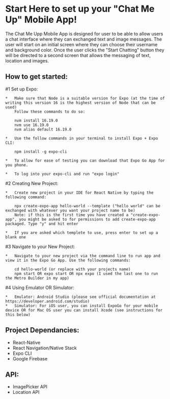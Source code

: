 # Start Here to set up your "Chat Me Up" Mobile App!

The Chat Me Upp Mobile App is designed for user to be able to allow users a chat interface where they can exchanged text and image messages. The user will start on an initial screen where they can choose their username and background color. Once the user clicks the "Start Chatting" button they will be directed to a second screen that allows the messaging of text, location and images. 


## How to get started:

#1 Set up Expo:

    *   Make sure that Node is a suitable version for Expo (at the time of writing this version 16 is the highest version of Node that can be used)
        Follow these commands to do so:

        nvm install 16.19.0
        nvm use 16.19.0
        nvm alias default 16.19.0

    *   Use the follow commands in your terminal to install Expo + Expo CLI:

        npm install -g expo-cli

    *   To allow for ease of testing you can download that Expo Go App for you phone. 

    *   To log into your expo-cli and run "expo login"

#2 Creating New Project:

    *   Create new project in your IDE for React Native by typing the following command:
        
        npx create-expo-app hello-world --template ("hello world" can be exchanged with whatever you want your project name to be)
        Note: if this is the first time you have created a "create-expo-app", you might be asked to for permissions to add create-expo-app packaged. Type "y" and hit enter

    *   If you are asked which templete to use, press enter to set up a blank one

#3 Navigate to your New Project:

    *   Navigate to your new project via the command line to run app and view it in the Expo Go App. Use the following commands:

        cd hello-world (or replace with your projects name)
        npm start OR expo start OR npx expo (I used the last one to run the Metro Builder in my app)

#4 Using Emulator OR Simulator:
    
    *   Emulator: Android Studio (please see official documentation at https://developer.android.com/studio)
    *   Simulator: For iOS user, you can install ExpoGo for your mobile device OR for Mac OS user you can install Xcode (see instructions for this below)
    

## Project Dependancies:
*   React-Native
*   React Navigation/Native Stack
*   Expo CLI
*   Google Firebase

## API:
*   ImagePicker API
*   Location API
